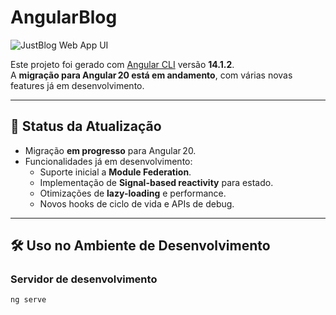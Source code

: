 # AngularBlog

![JustBlog Web App UI](https://cdn.dribbble.com/userupload/26899745/file/original-3e367826e645adede899b4460a665582.png?resize=2400x1800&vertical=center)

Este projeto foi gerado com [Angular CLI](https://github.com/angular/angular-cli) versão **14.1.2**.  
A **migração para Angular 20 está em andamento**, com várias novas features já em desenvolvimento.

---

## 🚧 Status da Atualização

- Migração **em progresso** para Angular 20.
- Funcionalidades já em desenvolvimento:
  - Suporte inicial a **Module Federation**.
  - Implementação de **Signal-based reactivity** para estado.
  - Otimizações de **lazy-loading** e performance.
  - Novos hooks de ciclo de vida e APIs de debug.

---

## 🛠️ Uso no Ambiente de Desenvolvimento

### Servidor de desenvolvimento
```bash
ng serve
